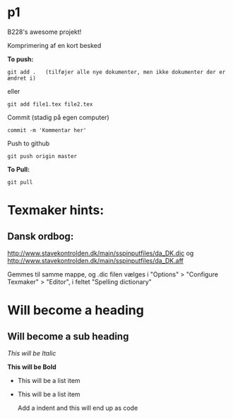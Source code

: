 p1
==

B228's awesome projekt!

Komprimering af en kort besked



**To push:**

	git add . 	(tilføjer alle nye dokumenter, men ikke dokumenter der er ændret i)

eller	

	git add file1.tex file2.tex

Commit (stadig på egen computer)

	commit -m 'Kommentar her'

Push to github

	git push origin master


**To Pull:**

	git pull	


Texmaker hints:
==
Dansk ordbog:
--

http://www.stavekontrolden.dk/main/sspinputfiles/da_DK.dic
og
http://www.stavekontrolden.dk/main/sspinputfiles/da_DK.aff

Gemmes til samme mappe, og .dic filen vælges i "Options" > "Configure Texmaker" > "Editor", i feltet "Spelling dictionary"


Will become a heading
==============

Will become a sub heading
--------------

*This will be Italic*

**This will be Bold**

- This will be a list item
- This will be a list item

	Add a indent and this will end up as code
